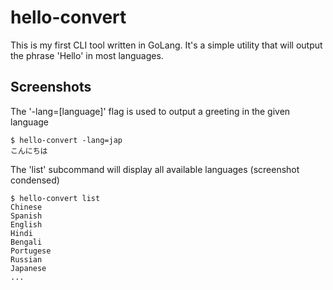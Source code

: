 # hello-convert

This is my first CLI tool written in GoLang. It's a simple utility that will output the phrase 'Hello' in most languages.

## Screenshots
The '-lang=[language]' flag is used to output a greeting in the given language
```
$ hello-convert -lang=jap
こんにちは
```
The 'list' subcommand will display all available languages (screenshot condensed)
```
$ hello-convert list
Chinese
Spanish
English
Hindi
Bengali
Portugese
Russian
Japanese
...
```
